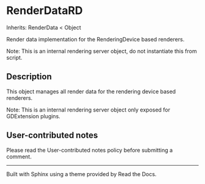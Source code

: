 # RenderDataRD

Inherits: RenderData < Object

Render data implementation for the RenderingDevice based renderers.

Note: This is an internal rendering server object, do not instantiate this
from script.

## Description

This object manages all render data for the rendering device based renderers.

Note: This is an internal rendering server object only exposed for GDExtension
plugins.

## User-contributed notes

Please read the User-contributed notes policy before submitting a comment.

* * *

Built with Sphinx using a theme provided by Read the Docs.

